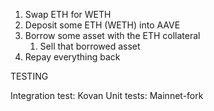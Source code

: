 1. Swap ETH for WETH
1. Deposit some ETH (WETH) into AAVE
1. Borrow some asset with the ETH collateral
   1. Sell that borrowed asset
1. Repay everything back

TESTING

Integration test: Kovan
Unit tests: Mainnet-fork

